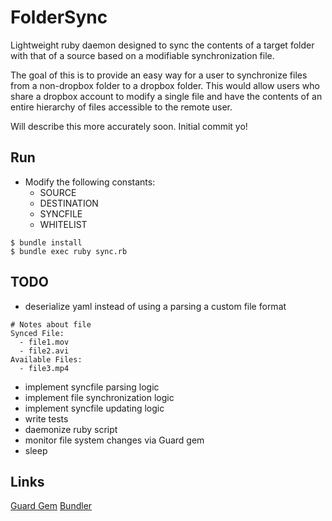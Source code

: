 # FolderSync

Lightweight ruby daemon designed to sync the contents of a target folder with that of a source based on a modifiable synchronization file.

The goal of this is to provide an easy way for a user to synchronize files from a non-dropbox folder to a dropbox folder. This would allow users who share a dropbox account to modify a single file and have the contents of an entire hierarchy of files accessible to the remote user.

Will describe this more accurately soon. Initial commit yo!

## Run

* Modify the following constants:
  * SOURCE
  * DESTINATION
  * SYNCFILE
  * WHITELIST

```
$ bundle install
$ bundle exec ruby sync.rb
```

## TODO

* deserialize yaml instead of using a parsing a custom file format

```
# Notes about file
Synced File:
  - file1.mov
  - file2.avi
Available Files:
  - file3.mp4

```

* implement syncfile parsing logic
* implement file synchronization logic
* implement syncfile updating logic
* write tests
* daemonize ruby script
* monitor file system changes via Guard gem
* sleep

## Links

[Guard Gem](https://github.com/guard/guard)
[Bundler](http://gembundler.com)
